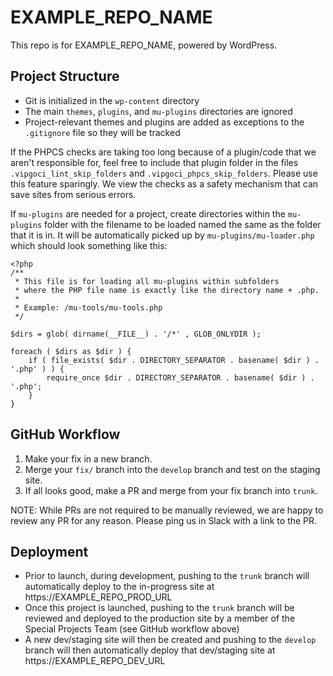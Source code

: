 # EXAMPLE_REPO_NAME

This repo is for EXAMPLE_REPO_NAME, powered by WordPress.

## Project Structure

- Git is initialized in the `wp-content` directory
- The main `themes`, `plugins`, and `mu-plugins` directories are ignored
- Project-relevant themes and plugins are added as exceptions to the `.gitignore` file so they will be tracked

If the PHPCS checks are taking too long because of a plugin/code that we aren't responsible for, feel free to include that plugin folder in the files `.vipgoci_lint_skip_folders` and `.vipgoci_phpcs_skip_folders`. Please use this feature sparingly. We view the checks as a safety mechanism that can save sites from serious errors.

If `mu-plugins` are needed for a project, create directories within the `mu-plugins` folder with the filename to be loaded named the same as the folder that it is in. It will be automatically picked up by `mu-plugins/mu-loader.php` which should look something like this:

```
<?php
/**
 * This file is for loading all mu-plugins within subfolders
 * where the PHP file name is exactly like the directory name + .php.
 *
 * Example: /mu-tools/mu-tools.php
 */

$dirs = glob( dirname(__FILE__) . '/*' , GLOB_ONLYDIR );

foreach ( $dirs as $dir ) {
	if ( file_exists( $dir . DIRECTORY_SEPARATOR . basename( $dir ) . '.php' ) ) {
		require_once $dir . DIRECTORY_SEPARATOR . basename( $dir ) . '.php';
	}
}
```

## GitHub Workflow

1. Make your fix in a new branch.
1. Merge your `fix/` branch into the `develop` branch and test on the staging site.
1. If all looks good, make a PR and merge from your fix branch into `trunk`.

NOTE: While PRs are not required to be manually reviewed, we are happy to review any PR for any reason. Please ping us in Slack with a link to the PR.

## Deployment

- Prior to launch, during development, pushing to the `trunk` branch will automatically deploy to the in-progress site at https://EXAMPLE_REPO_PROD_URL
- Once this project is launched, pushing to the `trunk` branch will be reviewed and deployed to the production site by a member of the Special Projects Team (see GitHub workflow above)
- A new dev/staging site will then be created and pushing to the `develop` branch will then automatically deploy that dev/staging site at https://EXAMPLE_REPO_DEV_URL

